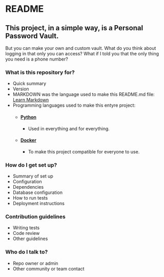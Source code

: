 # README #

## This project, in a simple way, is a Personal Password Vault. ##
But you can make your own and custom vault. What do you think about logging in that only you can access? What if I told you that the only thing you need is a phone number?

### What is this repository for? ###

* Quick summary
* Version
* MARKDOWN was the language used to make this README.md file: [Learn Markdown](https://bitbucket.org/tutorials/markdowndemo)
* Programming languages used to make this entyre project:
  - #### [Python](https://python.org/) ####
    - Used in everything and for everything.
  - #### [Docker](https://www.docker.com/) ####
    - To make this project compatible for everyone to use.

### How do I get set up? ###

* Summary of set up
* Configuration
* Dependencies
* Database configuration
* How to run tests
* Deployment instructions

### Contribution guidelines ###

* Writing tests
* Code review
* Other guidelines

### Who do I talk to? ###

* Repo owner or admin
* Other community or team contact